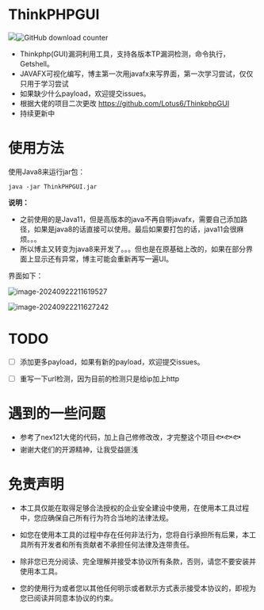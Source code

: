 # ThinkPHPGUI

![](https://badgen.net/github/stars/AgonySec/ThinkphpGUI)![GitHub download counter](https://img.shields.io/github/downloads/AgonySec/ThinkphpGUI/total)

- Thinkphp(GUI)漏洞利用工具，支持各版本TP漏洞检测，命令执行，Getshell。
- JAVAFX可视化编写，博主第一次用javafx来写界面，第一次学习尝试，仅仅只用于学习尝试
- 如果缺少什么payload，欢迎提交issues。
- 根据大佬的项目二次更改 https://github.com/Lotus6/ThinkphpGUI
- 持续更新中



# 使用方法

使用Java8来运行jar包：

```
java -jar ThinkPHPGUI.jar
```



**说明：**

- 之前使用的是Java11，但是高版本的java不再自带javafx，需要自己添加路径，如果是java8的话直接可以使用。最后如果要打包的话，java11会很麻烦。。。
- 所以博主又转变为java8来开发了。。。但也是在原基础上改的，如果在部分界面上显示还有异常，博主可能会重新再写一遍UI。





界面如下：

![image-20240922211619527](https://img2023.cnblogs.com/blog/3178960/202409/3178960-20240922211636863-1573065178.png)

![image-20240922211627242](https://img2023.cnblogs.com/blog/3178960/202409/3178960-20240922211635150-392087379.png)


# TODO


- [ ] 添加更多payload，如果有新的payload，欢迎提交issues。
- [ ] 重写一下url检测，因为目前的检测只是给ip加上http



# 遇到的一些问题

- 参考了nex121大佬的代码，加上自己修修改改，才完整这个项目🐟🐟🐟
- 谢谢大佬们的开源精神，让我受益匪浅

# **免责声明**



- 本工具仅能在取得足够合法授权的企业安全建设中使用，在使用本工具过程中，您应确保自己所有行为符合当地的法律法规。

- 如您在使用本工具的过程中存在任何非法行为，您将自行承担所有后果，本工具所有开发者和所有贡献者不承担任何法律及连带责任。

- 除非您已充分阅读、完全理解并接受本协议所有条款，否则，请您不要安装并使用本工具。

- 您的使用行为或者您以其他任何明示或者默示方式表示接受本协议的，即视为您已阅读并同意本协议的约束。

